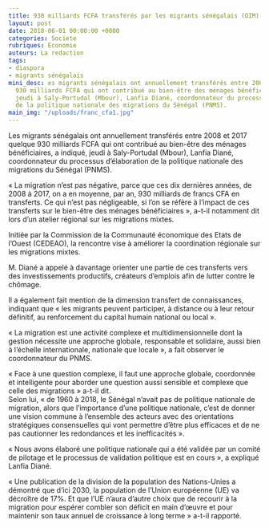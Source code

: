 ```yaml
---
title: 930 milliards FCFA transférés par les migrants sénégalais (OIM)
layout: post
date: 2018-06-01 00:00:00 +0000
categories: Societe
rubriques: Economie
auteurs: La redaction
tags:
- diaspora
- migrants sénégalais
mini_desc: es migrants sénégalais ont annuellement transférés entre 2008 et 2017 quelque
  930 milliards FCFA qui ont contribué au bien-être des ménages bénéficiaires, a indiqué,
  jeudi à Saly-Portudal (Mbour), Lanfia Diané, coordonnateur du processus d’élaboration
  de la politique nationale des migrations du Sénégal (PNMS).
main_img: "/uploads/franc_cfa1.jpg"
---
```

Les migrants sénégalais ont annuellement transférés entre 2008 et 2017 quelque 930 milliards FCFA qui ont contribué au bien-être des ménages bénéficiaires, a indiqué, jeudi à Saly-Portudal (Mbour), Lanfia Diané, coordonnateur du processus d’élaboration de la politique nationale des migrations du Sénégal (PNMS).

« La migration n’est pas négative, parce que ces dix dernières années, de 2008 à 2017, on a en moyenne, par an, 930 milliards de francs CFA en transferts. Ce qui n’est pas négligeable, si l’on se réfère à l’impact de ces transferts sur le bien-être des ménages bénéficiaires », a-t-il notamment dit lors d’un atelier régional sur les migrations mixtes.

Initiée par la Commission de la Communauté économique des Etats de l’Ouest (CEDEAO), la rencontre vise à améliorer la coordination régionale sur les migrations mixtes.

M. Diané a appelé à davantage orienter une partie de ces transferts vers des investissements productifs, créateurs d’emplois afin de lutter contre le chômage.

Il a également fait mention de la dimension transfert de connaissances, indiquant que « les migrants peuvent participer, à distance ou à leur retour définitif, au renforcement du capital humain national ou local ».

« La migration est une activité complexe et multidimensionnelle dont la gestion nécessite une approche globale, responsable et solidaire, aussi bien à l’échelle internationale, nationale que locale », a fait observer le coordonnateur du PNMS.

« Face à une question complexe, il faut une approche globale, coordonnée et intelligente pour aborder une question aussi sensible et complexe que celle des migrations » a-t-il dit.  
Selon lui, « de 1960 à 2018, le Sénégal n’avait pas de politique nationale de migration, alors que l’importance d’une politique nationale, c’est de donner une vision commune à l’ensemble des acteurs avec des orientations stratégiques consensuelles qui vont permettre d’être plus efficaces et de ne pas cautionner les redondances et les inefficacités ».

« Nous avons élaboré une politique nationale qui a été validée par un comité de pilotage et le processus de validation politique est en cours », a expliqué Lanfia Diané.

« Une publication de la division de la population des Nations-Unies a démontré que d’ici 2030, la population de l’Union européenne (UE) va décroître de 17%. Et que l’UE n’aura d’autre choix que de recourir à la migration pour espérer combler son déficit en main d’œuvre et pour maintenir son taux annuel de croissance à long terme » a-t-il rapporté.